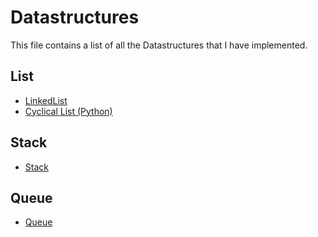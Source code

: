 # Datastructures

This file contains a list of all the Datastructures that I have implemented.

## List

* [LinkedList](./Code/Datastructures/List/LinkedList.py)
* [Cyclical List (Python)](./Code/Datastructures/List/CyclicalList.py)

## Stack

* [Stack](./Code/Datastructures/Stack/Stack.py)

## Queue

* [Queue](./Code/Datastructures/Queue/Stack.py)
